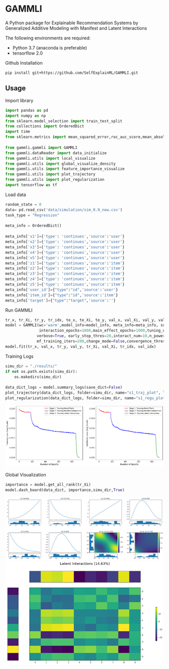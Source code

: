 # GAMMLI
A Python package for Explainable Recommendation Systems by Generalized Additive Modeling with Manifest and Latent Interactions

The following environments are required:

- Python 3.7 (anaconda is preferable)
- tensorflow 2.0

Github Installation
```shell
pip install git+https://github.com/SelfExplainML/GAMMLI.git
```

## Usage

Import library
```python
import pandas as pd
import numpy as np
from sklearn.model_selection import train_test_split
from collections import OrderedDict
import time
from sklearn.metrics import mean_squared_error,roc_auc_score,mean_absolute_error,log_loss

from gammli.gammli import GAMMLI
from gammli.dataReader import data_initialize
from gammli.utils import local_visualize
from gammli.utils import global_visualize_density
from gammli.utils import feature_importance_visualize
from gammli.utils import plot_trajectory
from gammli.utils import plot_regularization
import tensorflow as tf

```

Load data 
```python
random_state = 0
data= pd.read_csv('data/simulation/sim_0.9_new.csv')
task_type = "Regression"

meta_info = OrderedDict()

meta_info['x1']={'type': 'continues','source':'user'}
meta_info['x2']={'type': 'continues','source':'user'}
meta_info['x3']={'type': 'continues','source':'user'}
meta_info['x4']={'type': 'continues','source':'user'}
meta_info['x5']={'type': 'continues','source':'user'}
meta_info['z1']={'type': 'continues','source':'item'}
meta_info['z2']={'type': 'continues','source':'item'}
meta_info['z3']={'type': 'continues','source':'item'}
meta_info['z4']={'type': 'continues','source':'item'}
meta_info['z5']={'type': 'continues','source':'item'}
meta_info['user_id']={"type":"id",'source':'user'}
meta_info['item_id']={"type":"id",'source':'item'}
meta_info['target']={"type":"target",'source':''}
```

Run GAMMLI
```python
tr_x, tr_Xi, tr_y, tr_idx, te_x, te_Xi, te_y, val_x, val_Xi, val_y, val_idx, meta_info, model_info,sy,sy_t = data_initialize(train,test,meta_info,task_type ,'warm', random_state, True)
model = GAMMLI(wc='warm',model_info=model_info, meta_info=meta_info, subnet_arch=[20, 10],interact_arch=[20, 10],activation_func=tf.tanh, batch_size=min(500, int(0.2*tr_x.shape[0])), lr_bp=0.001, auto_tune=False,
               interaction_epochs=1000,main_effect_epochs=1000,tuning_epochs=200,loss_threshold_main=0.01,loss_threshold_inter=0.1,
              verbose=True, early_stop_thres=20,interact_num=10,n_power_iterations=5,n_oversamples=10, u_group_num=10, i_group_num=10, reg_clarity=10, lambda_=5,
              mf_training_iters=200,change_mode=False,convergence_threshold=0.0001,max_rank=3,interaction_restrict='intra', si_approach ='als')
model.fit(tr_x, val_x, tr_y, val_y, tr_Xi, val_Xi, tr_idx, val_idx)
```
Training Logs
```python 
simu_dir = "./results/"
if not os.path.exists(simu_dir):
    os.makedirs(simu_dir)

data_dict_logs = model.summary_logs(save_dict=False)
plot_trajectory(data_dict_logs, folder=simu_dir, name="s1_traj_plot", log_scale=True, save_png=True)
plot_regularization(data_dict_logs, folder=simu_dir, name="s1_regu_plot", log_scale=True, save_png=True)
```
![traj_visu_demo](https://github.com/SelfExplainML/GAMMLI/blob/main/examples/result/simulation/reg_tra.png)


Global Visualization
```python 
importance = model.get_all_rank(tr_Xi)
model.dash_board(data_dict, importance,simu_dir,True)
```
![global_visu_demo](https://github.com/SelfExplainML/GAMMLI/blob/main/examples/result/simulation/reg_glo.png)
![global latent_visu_demo](https://github.com/SelfExplainML/GAMMLI/blob/main/examples/result/simulation/reg_latent.png)
